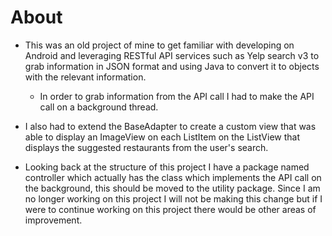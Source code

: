 # About #

- This was an old project of mine to get familiar with developing on Android and leveraging RESTful API services such as Yelp search v3 to grab information in JSON format and using Java to convert it to objects with the relevant information.
	- In order to grab information from the API call I had to make the API call on a background thread. 
- I also had to extend the BaseAdapter to create a custom view that was able to display an ImageView on each ListItem on the ListView that displays the suggested restaurants from the user's search.

- Looking back at the structure of this project I have a package named controller which actually has the class which implements the API call on the background, this should be moved to the utility package. Since I am no longer working on this project I will not be making this change but if I were to continue working on this project there would be other areas of improvement.